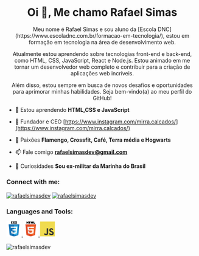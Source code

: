 <h1 align="center">Oi 👋, Me chamo Rafael Simas</h1>
<div align="center"><p>Meu nome é Rafael Simas e sou aluno da [Escola DNC](https://www.escoladnc.com.br/formacao-em-tecnologia/), estou em formação em tecnologia na área de desenvolvimento web.</p> <p>Atualmente estou aprendendo sobre tecnologias front-end e back-end, como HTML, CSS, JavaScript, React e Node.js. Estou animado em me tornar um desenvolvedor web completo e contribuir para a criação de aplicações web incríveis.</p> <p>Além disso, estou sempre em busca de novos desafios e oportunidades para aprimorar minhas habilidades. Seja bem-vindo(a) ao meu perfil do GitHub!</p></div>

- 🌱 Estou aprendendo **HTML,CSS e JavaScript**

- 💼 Fundador e CEO [https://www.instagram.com/mirra.calcados/](https://www.instagram.com/mirra.calcados/)

- 💬 Paixões **Flamengo, Crossfit, Café, Terra média e Hogwarts**

- 📫 Fale comigo **rafaelsimasdev@gmail.com**

- 🤔 Curiosidades **Sou ex-militar da Marinha do Brasil**

<h3 align="left">Connect with me:</h3>
<p align="left">
<a href="https://linkedin.com/in/rafaelsimasdev" target="blank"><img align="center" src="https://raw.githubusercontent.com/rahuldkjain/github-profile-readme-generator/master/src/images/icons/Social/linked-in-alt.svg" alt="rafaelsimasdev" height="30" width="40" /></a>
<a href="https://instagram.com/rafaelsimasdev" target="blank"><img align="center" src="https://raw.githubusercontent.com/rahuldkjain/github-profile-readme-generator/master/src/images/icons/Social/instagram.svg" alt="rafaelsimasdev" height="30" width="40" /></a>
</p>

<h3 align="left">Languages and Tools:</h3>
<p align="left"> 
  <a href="https://www.w3schools.com/css/" target="_blank" rel="noreferrer"> <img src="https://raw.githubusercontent.com/devicons/devicon/master/icons/css3/css3-original-wordmark.svg" alt="css3" width="40" height="40"/> </a> 
  <a href="https://www.w3.org/html/" target="_blank" rel="noreferrer"> <img src="https://raw.githubusercontent.com/devicons/devicon/master/icons/html5/html5-original-wordmark.svg" alt="html5" width="40" height="40"/> </a> 
  <a href="https://developer.mozilla.org/en-US/docs/Web/JavaScript" target="_blank" rel="noreferrer"> <img src="https://raw.githubusercontent.com/devicons/devicon/master/icons/javascript/javascript-original.svg" alt="javascript" width="40" height="40"/> </a> </p>

<p><img align="center" src="https://github-readme-stats.vercel.app/api/top-langs?username=rafaelsimasdev&show_icons=true&locale=en&layout=compact" alt="rafaelsimasdev" /></p>
